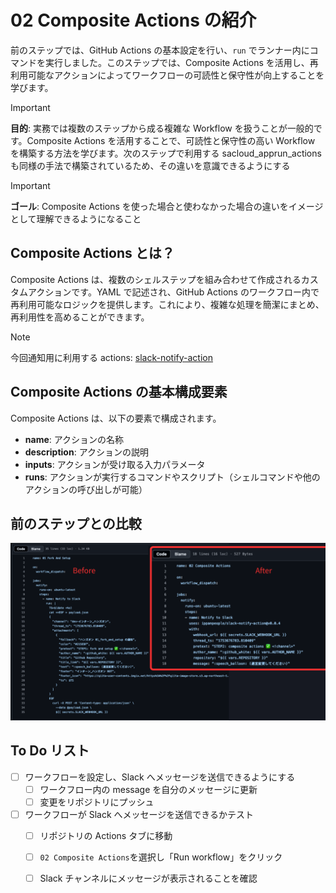 # 02 Composite Actions の紹介
前のステップでは、GitHub Actions の基本設定を行い、`run` でランナー内にコマンドを実行しました。このステップでは、Composite Actions を活用し、再利用可能なアクションによってワークフローの可読性と保守性が向上することを学びます。

> [!IMPORTANT]
> **目的**: 実務では複数のステップから成る複雑な Workflow を扱うことが一般的です。Composite Actions を活用することで、可読性と保守性の高い Workflow を構築する方法を学びます。次のステップで利用する sacloud_apprun_actions も同様の手法で構築されているため、その違いを意識できるようにする

> [!IMPORTANT]
> **ゴール**: Composite Actions を使った場合と使わなかった場合の違いをイメージとして理解できるようになること

## Composite Actions とは？
Composite Actions は、複数のシェルステップを組み合わせて作成されるカスタムアクションです。YAML で記述され、GitHub Actions のワークフロー内で再利用可能なロジックを提供します。これにより、複雑な処理を簡潔にまとめ、再利用性を高めることができます。

>[!NOTE]
> 今回通知用に利用する actions: [slack-notify-action](https://github.com/ippanpeople/slack-notify-action/blob/master/action.yml)

## Composite Actions の基本構成要素
Composite Actions は、以下の要素で構成されます。
- **name**: アクションの名称
- **description**: アクションの説明
- **inputs**: アクションが受け取る入力パラメータ
- **runs**: アクションが実行するコマンドやスクリプト（シェルコマンドや他のアクションの呼び出しが可能）

## 前のステップとの比較
![前のステップと比較](compare.png)

## To Do リスト
- [ ] ワークフローを設定し、Slack へメッセージを送信できるようにする
    - [ ] ワークフロー内の message を自分のメッセージに更新
    - [ ] 変更をリポジトリにプッシュ
- [ ] ワークフローが Slack へメッセージを送信できるかテスト
    - [ ] リポジトリの Actions タブに移動
    - [ ] `02 Composite Actions`を選択し「Run workflow」をクリック
    - [ ] Slack チャンネルにメッセージが表示されることを確認


